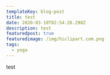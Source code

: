 ```yaml
---
templateKey: blog-post
title: test
date: 2020-03-10T02:54:26.298Z
description: test
featuredpost: true
featuredimage: /img/hiclipart.com.png
tags:
  - yoga
---
```

test